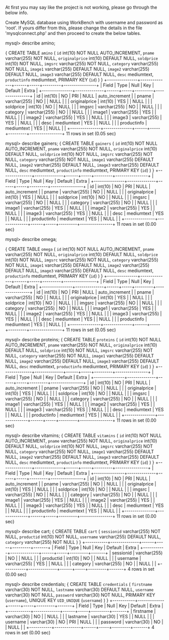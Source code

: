 At first you may say like the project is not working, please go through the below info.

Create MySQL database using WorkBench with username and password as 'root'. If yours differ from this, please change the details in the file 'mysqlconnect.php' and then proceed to create the below tables. 
  
mysql> describe amino;

{ 
	CREATE TABLE `amino` (
	`id` int(10) NOT NULL AUTO_INCREMENT,
	`pname` varchar(255) NOT NULL,
	`originalprice` int(10) DEFAULT NULL,
	`soldprice` int(10) NOT NULL,
	`imgsrc` varchar(255) NOT NULL,
	`category` varchar(255) NOT NULL,
	`image1` varchar(255) DEFAULT NULL,
	`image2` varchar(255) DEFAULT NULL,
	`image3` varchar(255) DEFAULT NULL,
	`desc` mediumtext,
	`productinfo` mediumtext,
	PRIMARY KEY (`id`)
	)
}
+---------------+--------------+------+-----+---------+----------------+
| Field         | Type         | Null | Key | Default | Extra          |
+---------------+--------------+------+-----+---------+----------------+
| id            | int(10)      | NO   | PRI | NULL    | auto_increment |
| pname         | varchar(255) | NO   |     | NULL    |                |
| originalprice | int(10)      | YES  |     | NULL    |                |
| soldprice     | int(10)      | NO   |     | NULL    |                |
| imgsrc        | varchar(255) | NO   |     | NULL    |                |
| category      | varchar(255) | NO   |     | NULL    |                |
| image1        | varchar(255) | YES  |     | NULL    |                |
| image2        | varchar(255) | YES  |     | NULL    |                |
| image3        | varchar(255) | YES  |     | NULL    |                |
| desc          | mediumtext   | YES  |     | NULL    |                |
| productinfo   | mediumtext   | YES  |     | NULL    |                |
+---------------+--------------+------+-----+---------+----------------+
11 rows in set (0.05 sec)

mysql> describe gainers;
{
	CREATE TABLE `gainers` (
	`id` int(10) NOT NULL AUTO_INCREMENT,
	`pname` varchar(255) NOT NULL,
	`originalprice` int(10) DEFAULT NULL,
	`soldprice` int(10) NOT NULL,
	`imgsrc` varchar(255) NOT NULL,
	`category` varchar(255) NOT NULL,
	`image1` varchar(255) DEFAULT NULL,
	`image2` varchar(255) DEFAULT NULL,
	`image3` varchar(255) DEFAULT NULL,
	`desc` mediumtext,
	`productinfo` mediumtext,
	PRIMARY KEY (`id`)
	)
}
+---------------+--------------+------+-----+---------+----------------+
| Field         | Type         | Null | Key | Default | Extra          |
+---------------+--------------+------+-----+---------+----------------+
| id            | int(10)      | NO   | PRI | NULL    | auto_increment |
| pname         | varchar(255) | NO   |     | NULL    |                |
| originalprice | int(10)      | YES  |     | NULL    |                |
| soldprice     | int(10)      | NO   |     | NULL    |                |
| imgsrc        | varchar(255) | NO   |     | NULL    |                |
| category      | varchar(255) | NO   |     | NULL    |                |
| image1        | varchar(255) | YES  |     | NULL    |                |
| image2        | varchar(255) | YES  |     | NULL    |                |
| image3        | varchar(255) | YES  |     | NULL    |                |
| desc          | mediumtext   | YES  |     | NULL    |                |
| productinfo   | mediumtext   | YES  |     | NULL    |                |
+---------------+--------------+------+-----+---------+----------------+
11 rows in set (0.00 sec)

mysql> describe omega;

{ 
	CREATE TABLE `omega` (
	`id` int(10) NOT NULL AUTO_INCREMENT,
	`pname` varchar(255) NOT NULL,
	`originalprice` int(10) DEFAULT NULL,
	`soldprice` int(10) NOT NULL,
	`imgsrc` varchar(255) NOT NULL,
	`category` varchar(255) NOT NULL,
	`image1` varchar(255) DEFAULT NULL,
	`image2` varchar(255) DEFAULT NULL,
	`image3` varchar(255) DEFAULT NULL,
	`desc` mediumtext,
	`productinfo` mediumtext,
	PRIMARY KEY (`id`)
	)
}
+---------------+--------------+------+-----+---------+----------------+
| Field         | Type         | Null | Key | Default | Extra          |
+---------------+--------------+------+-----+---------+----------------+
| id            | int(10)      | NO   | PRI | NULL    | auto_increment |
| pname         | varchar(255) | NO   |     | NULL    |                |
| originalprice | int(10)      | YES  |     | NULL    |                |
| soldprice     | int(10)      | NO   |     | NULL    |                |
| imgsrc        | varchar(255) | NO   |     | NULL    |                |
| category      | varchar(255) | NO   |     | NULL    |                |
| image1        | varchar(255) | YES  |     | NULL    |                |
| image2        | varchar(255) | YES  |     | NULL    |                |
| image3        | varchar(255) | YES  |     | NULL    |                |
| desc          | mediumtext   | YES  |     | NULL    |                |
| productinfo   | mediumtext   | YES  |     | NULL    |                |
+---------------+--------------+------+-----+---------+----------------+
11 rows in set (0.05 sec)

mysql> describe proteins;
{
	CREATE TABLE `proteins` (
	`id` int(10) NOT NULL AUTO_INCREMENT,
	`pname` varchar(255) NOT NULL,
	`originalprice` int(10) DEFAULT NULL,
	`soldprice` int(10) NOT NULL,
	`imgsrc` varchar(255) NOT NULL,
	`category` varchar(255) NOT NULL,
	`image1` varchar(255) DEFAULT NULL,
	`image2` varchar(255) DEFAULT NULL,
	`image3` varchar(255) DEFAULT NULL,
	`desc` mediumtext,
	`productinfo` mediumtext,
	PRIMARY KEY (`id`)
	)
}
+---------------+--------------+------+-----+---------+----------------+
| Field         | Type         | Null | Key | Default | Extra          |
+---------------+--------------+------+-----+---------+----------------+
| id            | int(10)      | NO   | PRI | NULL    | auto_increment |
| pname         | varchar(255) | NO   |     | NULL    |                |
| originalprice | int(10)      | YES  |     | NULL    |                |
| soldprice     | int(10)      | NO   |     | NULL    |                |
| imgsrc        | varchar(255) | NO   |     | NULL    |                |
| category      | varchar(255) | NO   |     | NULL    |                |
| image1        | varchar(255) | YES  |     | NULL    |                |
| image2        | varchar(255) | YES  |     | NULL    |                |
| image3        | varchar(255) | YES  |     | NULL    |                |
| desc          | mediumtext   | YES  |     | NULL    |                |
| productinfo   | mediumtext   | YES  |     | NULL    |                |
+---------------+--------------+------+-----+---------+----------------+
11 rows in set (0.00 sec)

mysql> describe vitamins;
{
	CREATE TABLE `vitamins` (
	`id` int(10) NOT NULL AUTO_INCREMENT,
	`pname` varchar(255) NOT NULL,
	`originalprice` int(10) DEFAULT NULL,
	`soldprice` int(10) NOT NULL,
	`imgsrc` varchar(255) NOT NULL,
	`category` varchar(255) NOT NULL,
	`image1` varchar(255) DEFAULT NULL,
	`image2` varchar(255) DEFAULT NULL,
	`image3` varchar(255) DEFAULT NULL,
	`desc` mediumtext,
	`productinfo` mediumtext,
	PRIMARY KEY (`id`)
	)
}
+---------------+--------------+------+-----+---------+----------------+
| Field         | Type         | Null | Key | Default | Extra          |
+---------------+--------------+------+-----+---------+----------------+
| id            | int(10)      | NO   | PRI | NULL    | auto_increment |
| pname         | varchar(255) | NO   |     | NULL    |                |
| originalprice | int(10)      | YES  |     | NULL    |                |
| soldprice     | int(10)      | NO   |     | NULL    |                |
| imgsrc        | varchar(255) | NO   |     | NULL    |                |
| category      | varchar(255) | NO   |     | NULL    |                |
| image1        | varchar(255) | YES  |     | NULL    |                |
| image2        | varchar(255) | YES  |     | NULL    |                |
| image3        | varchar(255) | YES  |     | NULL    |                |
| desc          | mediumtext   | YES  |     | NULL    |                |
| productinfo   | mediumtext   | YES  |     | NULL    |                |
+---------------+--------------+------+-----+---------+----------------+
11 rows in set (0.00 sec)

mysql> describe cart;
{
	CREATE TABLE `cart` (
	`sessionid` varchar(255) NOT NULL,
	`productid` int(10) NOT NULL,
	`username` varchar(255) DEFAULT NULL,
	`category` varchar(255) NOT NULL
	)
}
+-----------+--------------+------+-----+---------+-------+
| Field     | Type         | Null | Key | Default | Extra |
+-----------+--------------+------+-----+---------+-------+
| sessionid | varchar(255) | NO   |     | NULL    |       |
| productid | int(10)      | NO   |     | NULL    |       |
| username  | varchar(255) | YES  |     | NULL    |       |
| category  | varchar(255) | NO   |     | NULL    |       |
+-----------+--------------+------+-----+---------+-------+
4 rows in set (0.00 sec)

mysql> describe credentials;
{
	CREATE TABLE `credentials` (
	`firstname` varchar(30) NOT NULL,
	`lastname` varchar(30) DEFAULT NULL,
	`username` varchar(30) NOT NULL,
	`password` varchar(30) NOT NULL,
	PRIMARY KEY (`username`),
	UNIQUE KEY `UID_UNIQUE` (`username`)
	)
}
+-----------+-------------+------+-----+---------+-------+
| Field     | Type        | Null | Key | Default | Extra |
+-----------+-------------+------+-----+---------+-------+
| firstname | varchar(30) | NO   |     | NULL    |       |
| lastname  | varchar(30) | YES  |     | NULL    |       |
| username  | varchar(30) | NO   | PRI | NULL    |       |
| password  | varchar(30) | NO   |     | NULL    |       |
+-----------+-------------+------+-----+---------+-------+
4 rows in set (0.00 sec)
